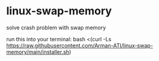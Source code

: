 # linux-swap-memory
solve crash problem with swap memory

run this into your terminal:
bash <(curl -Ls https://raw.githubusercontent.com/Arman-ATI/linux-swap-memory/main/installer.sh)
